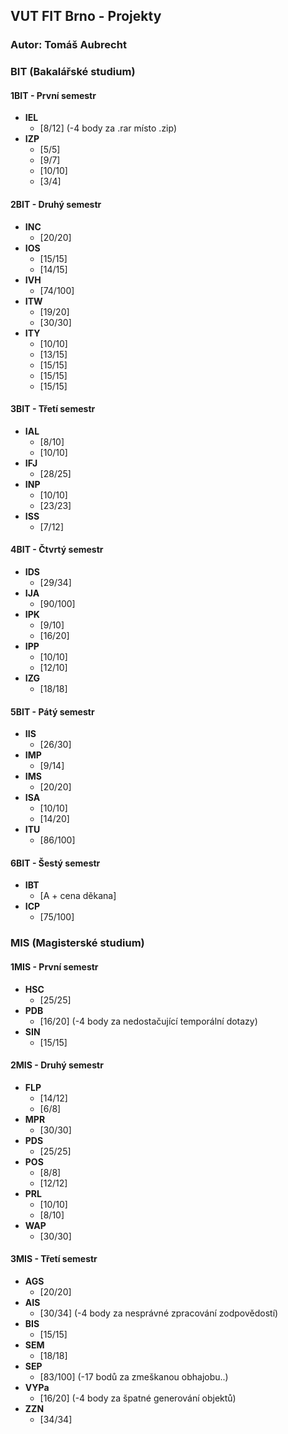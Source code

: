 ## VUT FIT Brno - Projekty

### Autor: Tomáš Aubrecht

### **BIT** (Bakalářské studium)
#### **1BIT** - První semestr
- **IEL** 
  - [8/12] (-4 body za .rar místo .zip)
- **IZP**
  - [5/5]
  - [9/7]
  - [10/10]
  - [3/4]

#### **2BIT** - Druhý semestr
- **INC**
  - [20/20]
- **IOS**
  - [15/15]
  - [14/15]
- **IVH**
  - [74/100]
- **ITW**
  - [19/20]
  - [30/30]
- **ITY**
  - [10/10]
  - [13/15]
  - [15/15]
  - [15/15]
  - [15/15]

#### **3BIT** - Třetí semestr
- **IAL**
  - [8/10]
  - [10/10]
- **IFJ**
  - [28/25]
- **INP**
  - [10/10]
  - [23/23]
- **ISS**
  - [7/12]

#### **4BIT** - Čtvrtý semestr
- **IDS**
  - [29/34]
- **IJA**
  - [90/100]
- **IPK**
  - [9/10]
  - [16/20]
- **IPP**
  - [10/10]
  - [12/10]
- **IZG**
  - [18/18]

#### **5BIT** - Pátý semestr
- **IIS**
  - [26/30]
- **IMP**
  - [9/14]
- **IMS**
  - [20/20]
- **ISA**
  - [10/10]
  - [14/20]
- **ITU** 
  - [86/100]

#### **6BIT** - Šestý semestr
- **IBT**
  - [A + cena děkana]
- **ICP**
  - [75/100]


### **MIS** (Magisterské studium)
#### **1MIS** - První semestr
- **HSC**
  - [25/25]
- **PDB**
  - [16/20] (-4 body za nedostačující temporální dotazy)
- **SIN**
  - [15/15]

#### **2MIS** - Druhý semestr
- **FLP**
  - [14/12]
  - [6/8]
- **MPR**
  - [30/30]
- **PDS**
  - [25/25]
- **POS**
  - [8/8]
  - [12/12]
- **PRL**
  - [10/10]
  - [8/10]
- **WAP**
  - [30/30]

#### **3MIS** - Třetí semestr
- **AGS**
  - [20/20]
- **AIS**
  - [30/34] (-4 body za nesprávné zpracování zodpovědostí)
- **BIS**
  - [15/15]
- **SEM**
  - [18/18]
- **SEP**
  - [83/100] (-17 bodů za zmeškanou obhajobu..)
- **VYPa**
  - [16/20] (-4 body za špatné generování objektů)
- **ZZN**
  - [34/34]
